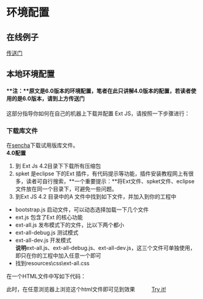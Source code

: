 # 环境配置
## 在线例子
[传送门](https://www.tutorialspoint.com/extjs/extjs_environment_setup.htm)
## 本地环境配置
#### **注：**原文是6.0版本的环境配置，笔者在此只讲解4.0版本的配置，若读者使用的是6.0版本，请到上方传送门
这部分指导你如何在自己的机器上下载并配置 Ext JS，请按照一下步骤进行：
### 下载库文件
在[sencha](https://www.sencha.com)下载试用版库文件。    
**4.0配置**    
1. 到 Ext Js 4.2目录下下载所有压缩包             
2. spket 是eclipse 下的Ext 插件，有代码提示等功能，插件安装教程网上有很多，读者可自行搜索，**一个重要提示：**将Ext文件、spket文件、eclipse文件放在同一个目录下，可避免一些问题。             
3. 到Ext JS 4.2 目录中的A 文件中找到如下文件，并加入到你的工程中       
* bootstrap.js 启动文件，可以动态选择加载一下几个文件
* ext.js 包含了Ext 的核心功能
* ext-all.js 发布模式下的文件，比以下两个都小
* ext-all-debug.js 测试模式
* ext-all-dev.js 开发模式     
**说明**ext-all.js、ext-all-debug.js、ext-all-dev.js，这三个文件可单独使用，即只在你的工程中加入任意一个即可
* 找到resources\css\ext-all.css               
                   
在一个HTML文件中写如下代码：        
    <html>
       <head>
          <link href="resources/css/ext-all.css" rel="stylesheet" />
          <script type="text/javascript" src="ext-all.js"></script>
          <script type="text/javascript">
             Ext.onReady(function() {
             Ext.create('Ext.Panel', {
                renderTo: 'helloWorldPanel',
                height: 100,
                width: 200,
                title: 'Hello world',
                html: 'First Ext JS Hello World Program'
                });
             });
          </script>
       </head>
       <body>
          <div id="helloWorldPanel"></div>
       </body>
    </html>
此时，在任意浏览器上浏览这个html文件即可见到效果           
[Try it!](https://www.tutorialspoint.com/extjs/extjs_environment_setup.htm)
